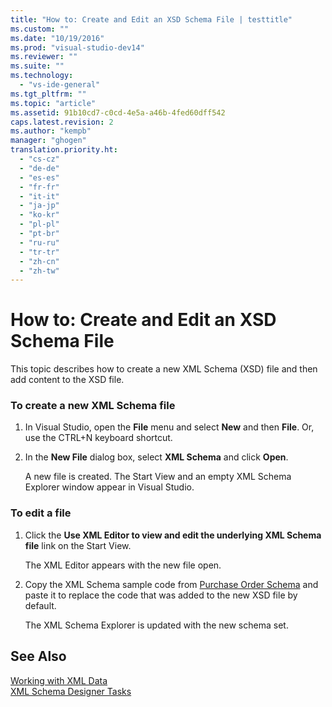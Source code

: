 ```yaml
---
title: "How to: Create and Edit an XSD Schema File | testtitle"
ms.custom: ""
ms.date: "10/19/2016"
ms.prod: "visual-studio-dev14"
ms.reviewer: ""
ms.suite: ""
ms.technology: 
  - "vs-ide-general"
ms.tgt_pltfrm: ""
ms.topic: "article"
ms.assetid: 91b10cd7-c0cd-4e5a-a46b-4fed60dff542
caps.latest.revision: 2
ms.author: "kempb"
manager: "ghogen"
translation.priority.ht: 
  - "cs-cz"
  - "de-de"
  - "es-es"
  - "fr-fr"
  - "it-it"
  - "ja-jp"
  - "ko-kr"
  - "pl-pl"
  - "pt-br"
  - "ru-ru"
  - "tr-tr"
  - "zh-cn"
  - "zh-tw"
---
```

# How to: Create and Edit an XSD Schema File
This topic describes how to create a new XML Schema (XSD) file and then add content to the XSD file.  
  
### To create a new XML Schema file  
  
1.  In Visual Studio, open the **File** menu and select **New** and then **File**. Or, use the CTRL+N keyboard shortcut.  
  
2.  In the **New File** dialog box, select **XML Schema** and click **Open**.  
  
     A new file is created. The Start View and an empty XML Schema Explorer window appear in Visual Studio.  
  
### To edit a file  
  
1.  Click the **Use XML Editor to view and edit the underlying XML Schema file** link on the Start View.  
  
     The XML Editor appears with the new file open.  
  
2.  Copy the XML Schema sample code from [Purchase Order Schema](../reference/sample-xsd-file--simple-schema.md) and paste it to replace the code that was added to the new XSD file by default.  
  
     The XML Schema Explorer is updated with the new schema set.  
  
## See Also  
 [Working with XML Data](../reference/working-with-xml-data.md)   
 [XML Schema Designer Tasks](../reference/xml-schema-designer-tasks.md)
